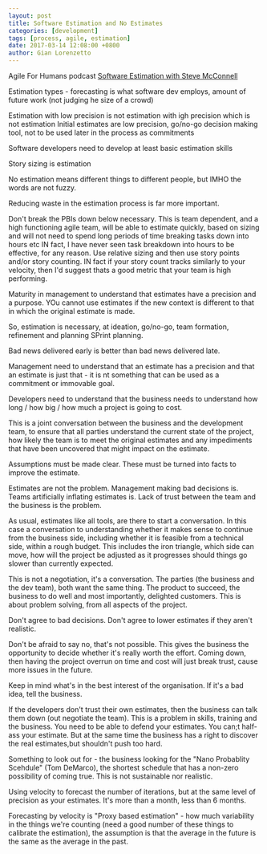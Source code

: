 ```yaml
---
layout: post
title: Software Estimation and No Estimates
categories: [development]
tags: [process, agile, estimation]
date: 2017-03-14 12:08:00 +0800
author: Gian Lorenzetto
---
```


 Agile For Humans podcast [Software Estimation with Steve McConnell](http://ryanripley.com/afh-052-software-estimation-with-steve-mcconnell-podcast/)

<!--more-->

Estimation types - forecasting is what software dev employs, amount of future work (not judging he size of a crowd)

Estimation with low precision is not estimation with igh precision which is not estimation
Initial estimates are low precision, go/no-go decision making tool, not to be used later in the process as commitments

Software developers need to develop at least basic estimation skills

Story sizing is estimation

No estimation means different things to different people, but IMHO the words are not fuzzy.

Reducing waste in the estimation process is far more important. 

Don't break the PBIs down below necessary. This is team dependent, and a high functioning agile team, will be able to estimate quickly, based on sizing and will not need to spend long periods of time breaking tasks down into hours etc IN fact, I have never seen task breakdown into hours to be effective, for any reason. Use relative sizing and then use story points and/or story counting. IN fact if your story count tracks similarly to your velocity, then I'd suggest thats a good metric that your team is high performing.

Maturity in management to understand that estimates have a precision and a purpose. YOu cannot use estimates if the new context is different to that in which the original estimate is made.

So, estimation is necessary, at ideation, go/no-go, team formation, refinement and planning SPrint planning.

Bad news delivered early is better than bad news delivered late.

Management need to understand that an estimate has a precision and that an estimate is just that - it is nt something that can be used as a commitment or immovable goal.

Developers need to understand that the business needs to understand how long / how big / how much a project is going to cost. 

This is a joint conversation between the business and the development team, to ensure that all parties understand the current state of the project, how likely the team is to meet the original estimates and any impediments that have been uncovered that might impact on the estimate.

Assumptions must be made clear. These must be turned into facts to improve the estimate.

Estimates are not the problem. Management making bad decisions is. Teams artificially inflating estimates is. Lack of trust between the team and the business is the problem.

As usual, estimates like all tools, are there to start a conversation. In this case a conversation to understanding whether it makes sense to continue from the business side, including whether it is feasible from a technical side, within a rough budget. This includes the iron triangle, which side can move, how will the project be adjusted as it progresses should things go slower than currently expected.

This is not a negotiation, it's a conversation. The parties (the business and the dev team), both want the same thing. The product to succeed, the business to do well and most importantly, delighted customers. This is about problem solving, from all aspects of the project.

Don't agree to bad decisions. Don't agree to lower estimates if they aren't realistic.

Don't be afraid to say no, that's not possible. This gives the business the opportunity to decide whether it's really worth the effort. Coming down, then having the project overrun on time and cost will just break trust, cause more issues in the future.

Keep in mind what's in the best interest of the organisation. If it's a bad idea, tell the business. 

If the developers don't trust their own estimates, then the business can talk them down (out negotiate the team). This is a problem in skills, training and the business. You need to be able to defend your estimates. You can;t half-ass your estimate. But at the same time the business has a right to discover the real estimates,but shouldn't push too hard.

Something to look out for - the business looking for the "Nano Probablity Scehdule" (Tom DeMarco), the shortest schedule that has a non-zero possibility of coming true. This is not sustainable nor realistic.

Using velocity to forecast the number of iterations, but at the same level of precision as your estimates. It's more than a month, less than 6 months.

Forecasting by velocity is "Proxy based estimation" - how much variability in the things we're counting (need a good number of these things to calibrate the estimation), the assumption is that the average in the future is the same as the average in the past.
